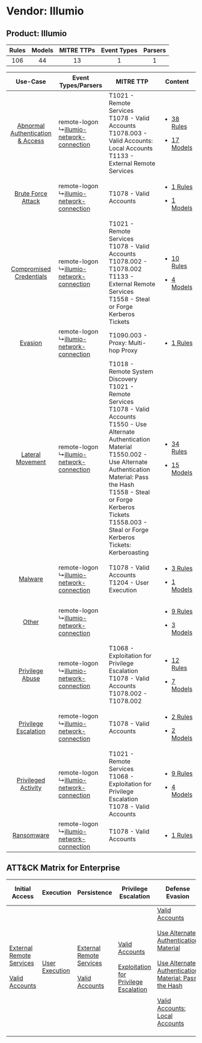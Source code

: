 Vendor: Illumio
===============
Product: Illumio
----------------
| Rules | Models | MITRE TTPs | Event Types | Parsers |
|:-----:|:------:|:----------:|:-----------:|:-------:|
|  106  |   44   |     13     |      1      |    1    |

|    Use-Case    | Event Types/Parsers    | MITRE TTP    | Content    |
|:----:| ---- | ---- | ---- |
| [Abnormal Authentication & Access](../../../UseCases/uc_abnormal_authentication_&_access.md) |  remote-logon<br> ↳[illumio-network-connection](Ps/pC_illumionetworkconnection.md)<br> | T1021 - Remote Services<br>T1078 - Valid Accounts<br>T1078.003 - Valid Accounts: Local Accounts<br>T1133 - External Remote Services<br>    | [<ul><li>38 Rules</li></ul><ul><li>17 Models</li></ul>](RM/r_m_illumio_illumio_Abnormal_Authentication_&_Access.md) |
|    [Brute Force Attack](../../../UseCases/uc_brute_force_attack.md)    |  remote-logon<br> ↳[illumio-network-connection](Ps/pC_illumionetworkconnection.md)<br> | T1078 - Valid Accounts<br>    | [<ul><li>1 Rules</li></ul><ul><li>1 Models</li></ul>](RM/r_m_illumio_illumio_Brute_Force_Attack.md)    |
|          [Compromised Credentials](../../../UseCases/uc_compromised_credentials.md)          |  remote-logon<br> ↳[illumio-network-connection](Ps/pC_illumionetworkconnection.md)<br> | T1021 - Remote Services<br>T1078 - Valid Accounts<br>T1078.002 - T1078.002<br>T1133 - External Remote Services<br>T1558 - Steal or Forge Kerberos Tickets<br>    | [<ul><li>10 Rules</li></ul><ul><li>4 Models</li></ul>](RM/r_m_illumio_illumio_Compromised_Credentials.md)    |
|    [Evasion](../../../UseCases/uc_evasion.md)    |  remote-logon<br> ↳[illumio-network-connection](Ps/pC_illumionetworkconnection.md)<br> | T1090.003 - Proxy: Multi-hop Proxy<br>    | [<ul><li>1 Rules</li></ul>](RM/r_m_illumio_illumio_Evasion.md)    |
|    [Lateral Movement](../../../UseCases/uc_lateral_movement.md)    |  remote-logon<br> ↳[illumio-network-connection](Ps/pC_illumionetworkconnection.md)<br> | T1018 - Remote System Discovery<br>T1021 - Remote Services<br>T1078 - Valid Accounts<br>T1550 - Use Alternate Authentication Material<br>T1550.002 - Use Alternate Authentication Material: Pass the Hash<br>T1558 - Steal or Forge Kerberos Tickets<br>T1558.003 - Steal or Forge Kerberos Tickets: Kerberoasting<br> | [<ul><li>34 Rules</li></ul><ul><li>15 Models</li></ul>](RM/r_m_illumio_illumio_Lateral_Movement.md)    |
|    [Malware](../../../UseCases/uc_malware.md)    |  remote-logon<br> ↳[illumio-network-connection](Ps/pC_illumionetworkconnection.md)<br> | T1078 - Valid Accounts<br>T1204 - User Execution<br>    | [<ul><li>3 Rules</li></ul><ul><li>1 Models</li></ul>](RM/r_m_illumio_illumio_Malware.md)    |
|    [Other](../../../UseCases/uc_other.md)    |  remote-logon<br> ↳[illumio-network-connection](Ps/pC_illumionetworkconnection.md)<br> |    | [<ul><li>9 Rules</li></ul><ul><li>3 Models</li></ul>](RM/r_m_illumio_illumio_Other.md)    |
|    [Privilege Abuse](../../../UseCases/uc_privilege_abuse.md)    |  remote-logon<br> ↳[illumio-network-connection](Ps/pC_illumionetworkconnection.md)<br> | T1068 - Exploitation for Privilege Escalation<br>T1078 - Valid Accounts<br>T1078.002 - T1078.002<br>    | [<ul><li>12 Rules</li></ul><ul><li>7 Models</li></ul>](RM/r_m_illumio_illumio_Privilege_Abuse.md)    |
|    [Privilege Escalation](../../../UseCases/uc_privilege_escalation.md)    |  remote-logon<br> ↳[illumio-network-connection](Ps/pC_illumionetworkconnection.md)<br> | T1078 - Valid Accounts<br>    | [<ul><li>2 Rules</li></ul><ul><li>2 Models</li></ul>](RM/r_m_illumio_illumio_Privilege_Escalation.md)    |
|    [Privileged Activity](../../../UseCases/uc_privileged_activity.md)    |  remote-logon<br> ↳[illumio-network-connection](Ps/pC_illumionetworkconnection.md)<br> | T1021 - Remote Services<br>T1068 - Exploitation for Privilege Escalation<br>T1078 - Valid Accounts<br>    | [<ul><li>9 Rules</li></ul><ul><li>4 Models</li></ul>](RM/r_m_illumio_illumio_Privileged_Activity.md)    |
|    [Ransomware](../../../UseCases/uc_ransomware.md)    |  remote-logon<br> ↳[illumio-network-connection](Ps/pC_illumionetworkconnection.md)<br> | T1078 - Valid Accounts<br>    | [<ul><li>1 Rules</li></ul>](RM/r_m_illumio_illumio_Ransomware.md)    |

ATT&CK Matrix for Enterprise
----------------------------
| Initial Access                                                                                                                                   | Execution                                                           | Persistence                                                                                                                                      | Privilege Escalation                                                                                                                                          | Defense Evasion                                                                                                                                                                                                                                                                                                                                                   | Credential Access                                                                                                                                                                           | Discovery                                                                    | Lateral Movement                                                                                                                                               | Collection | Command and Control                                                                                                                       | Exfiltration | Impact |
| ------------------------------------------------------------------------------------------------------------------------------------------------ | ------------------------------------------------------------------- | ------------------------------------------------------------------------------------------------------------------------------------------------ | ------------------------------------------------------------------------------------------------------------------------------------------------------------- | ----------------------------------------------------------------------------------------------------------------------------------------------------------------------------------------------------------------------------------------------------------------------------------------------------------------------------------------------------------------- | ------------------------------------------------------------------------------------------------------------------------------------------------------------------------------------------- | ---------------------------------------------------------------------------- | -------------------------------------------------------------------------------------------------------------------------------------------------------------- | ---------- | ----------------------------------------------------------------------------------------------------------------------------------------- | ------------ | ------ |
| [External Remote Services](https://attack.mitre.org/techniques/T1133)<br><br>[Valid Accounts](https://attack.mitre.org/techniques/T1078)<br><br> | [User Execution](https://attack.mitre.org/techniques/T1204)<br><br> | [External Remote Services](https://attack.mitre.org/techniques/T1133)<br><br>[Valid Accounts](https://attack.mitre.org/techniques/T1078)<br><br> | [Valid Accounts](https://attack.mitre.org/techniques/T1078)<br><br>[Exploitation for Privilege Escalation](https://attack.mitre.org/techniques/T1068)<br><br> | [Valid Accounts](https://attack.mitre.org/techniques/T1078)<br><br>[Use Alternate Authentication Material](https://attack.mitre.org/techniques/T1550)<br><br>[Use Alternate Authentication Material: Pass the Hash](https://attack.mitre.org/techniques/T1550/002)<br><br>[Valid Accounts: Local Accounts](https://attack.mitre.org/techniques/T1078/003)<br><br> | [Steal or Forge Kerberos Tickets](https://attack.mitre.org/techniques/T1558)<br><br>[Steal or Forge Kerberos Tickets: Kerberoasting](https://attack.mitre.org/techniques/T1558/003)<br><br> | [Remote System Discovery](https://attack.mitre.org/techniques/T1018)<br><br> | [Remote Services](https://attack.mitre.org/techniques/T1021)<br><br>[Use Alternate Authentication Material](https://attack.mitre.org/techniques/T1550)<br><br> |            | [Proxy: Multi-hop Proxy](https://attack.mitre.org/techniques/T1090/003)<br><br>[Proxy](https://attack.mitre.org/techniques/T1090)<br><br> |              |        |